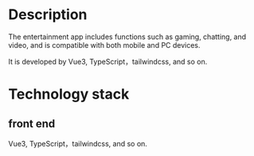 # Description
The entertainment app includes functions such as gaming, chatting, and video, and is compatible with both mobile and PC devices.

It is developed by Vue3, TypeScript，tailwindcss, and so on.

# Technology stack
## front end
Vue3, TypeScript，tailwindcss, and so on.
